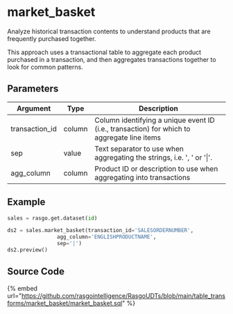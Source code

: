 

# market_basket

Analyze historical transaction contents to understand products that are frequently purchased together.

This approach uses a transactional table to aggregate each product purchased in a transaction, and then aggregates transactions together to look for common patterns.


## Parameters

|    Argument    |  Type  |                                        Description                                         |
| -------------- | ------ | ------------------------------------------------------------------------------------------ |
| transaction_id | column | Column identifying a unique event ID (i.e., transaction) for which to aggregate line items |
| sep            | value  | Text separator to use when aggregating the strings, i.e. ', ' or '\|'.                      |
| agg_column     | column | Product ID or description to use when aggregating into transactions                        |


## Example

```python
sales = rasgo.get.dataset(id)

ds2 = sales.market_basket(transaction_id='SALESORDERNUMBER',
                agg_column='ENGLISHPRODUCTNAME',
                sep='|')
ds2.preview()
```

## Source Code

{% embed url="https://github.com/rasgointelligence/RasgoUDTs/blob/main/table_transforms/market_basket/market_basket.sql" %}

